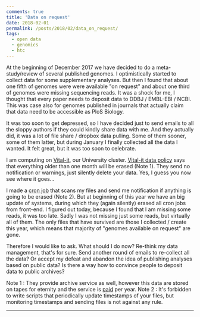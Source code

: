 ```yaml
---
comments: true
title: 'Data on request'
date: 2018-02-01
permalink: /posts/2018/02/data_on_request/
tags:
  - open data
  - genomics
  - htc
---
```


At the beginning of December 2017 we have decided to do a meta-study/review of several published genomes.
I optimistically started to collect data for some supplementary analyses.
But then I found that about one fifth of genomes were were available "on request" and about one third of genomes were missing sequencing reads.
It was a shock for me,
I thought that every paper needs to deposit data to DDBJ / EMBL-EBI / NCBI.
This was case also for genomes published in journals that actually claim that data need to be accessible as PloS Biology.

It was too soon to get depressed,
so I have decided just to send emails to all the sloppy authors if they could kindly share data with me.
And they actually did, it was a lot of file share / dropbox data pulling.
Some of them sooner, some of them latter, but during January I finally collected all the data I wanted.
It felt great, but it was too soon to celebrate.

I am computing on [Vital-it](https://www.vital-it.ch/), our University cluster.
[Vital-it data policy](https://www.vital-it.ch/images/Storage_Guidelines_1_5_72dpi.pdf) says that everything older than one month will be erased (Note 1).
They send no notification or warnings, just silently delete your data.
Yes, I guess you now see where it goes...

I made a [cron job](https://en.wikipedia.org/wiki/Cron) that scans my files and send me notification if anything is going to be erased (Note 2).
But at beginning of this year we have an big update of systems, during which they (again silently) erased all cron jobs from front-end.
I figured out today, because I found that I am missing some reads, it was too late.
Sadly I was not missing just some reads, but virtually all of them.
The only files that have survived are those I collected / create this year,
which means that majority of "genomes available on request" are gone.

Therefore I would like to ask.
What should I do now?
Re-think my data management, that's for sure.
Send another round of emails to re-collect all the data?
Or accept my defeat and abandon the idea of publishing analyses based on public data?
Is there a way how to convince people to deposit data to public archives?

Note 1 : They provide archive service as well, however this data are stored on tapes for eternity and the service is [paid](https://www.vital-it.ch/services/pricing) per year.
Note 2 : It's forbidden to write scripts that periodically update timestamps of your files,
but monitoring timestamps and sending files is not against any rule.

------
